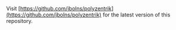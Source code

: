 Visit [https://github.com/jbolns/polyzentrik](https://github.com/jbolns/polyzentrik) for the latest version of this repository.

